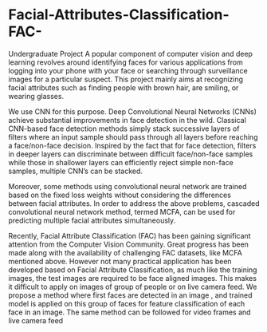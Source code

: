 # Facial-Attributes-Classification-FAC-
Undergraduate Project
A popular component of computer vision and deep learning revolves around 
identifying faces for various applications from logging into your phone with your face 
or searching through surveillance images for a particular suspect. This project mainly 
aims at recognizing facial attributes such as finding people with brown hair, are 
smiling, or wearing glasses.

We use CNN for this purpose. Deep Convolutional Neural Networks (CNNs) achieve 
substantial improvements in face detection in the wild. Classical CNN-based face 
detection methods simply stack successive layers of filters where an input sample 
should pass through all layers before reaching a face/non-face decision. Inspired by 
the fact that for face detection, filters in deeper layers can discriminate between 
difficult face/non-face samples while those in shallower layers can efficiently reject
simple non-face samples, multiple CNN’s can be stacked.

Moreover, some methods using convolutional neural network are trained based on the 
fixed loss weights without considering the differences between facial attributes. In 
order to address the above problems, cascaded convolutional neural network method,
termed MCFA, can be used for predicting multiple facial attributes simultaneously.

Recently, Facial Attribute Classification (FAC) has been gaining significant attention
from the Computer Vision Community. Great progress has been made along with the
availability of challenging FAC datasets, like MCFA mentioned above. However not
many practical application has been developed based on Facial Attribute
Classification, as much like the training images, the test images are required to be face
aligned images. This makes it difficult to apply on images of group of people or on
live camera feed. We propose a method where first faces are detected in an image ,
and trained model is applied on this group of faces for feature classification of each
face in an image. The same method can be followed for video frames and live camera
feed
